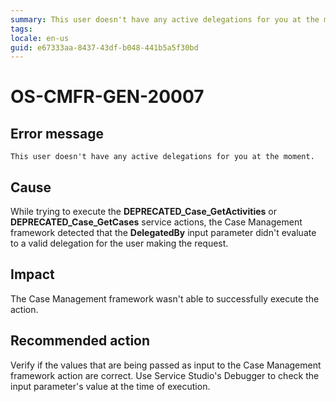```yaml
---
summary: This user doesn't have any active delegations for you at the moment.
tags:
locale: en-us
guid: e67333aa-8437-43df-b048-441b5a5f30bd
---
```


# OS-CMFR-GEN-20007

## Error message

`This user doesn't have any active delegations for you at the moment.`

## Cause

While trying to execute the **DEPRECATED_Case_GetActivities** or **DEPRECATED_Case_GetCases** service actions, the Case Management framework detected that the **DelegatedBy** input parameter didn't evaluate to a valid delegation for the user making the request.

## Impact

The Case Management framework wasn't able to successfully execute the action.

## Recommended action

Verify if the values that are being passed as input to the Case Management framework action are correct. Use Service Studio's Debugger to check the input parameter's value at the time of execution.
